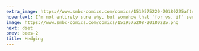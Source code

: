 ```yaml
---
extra_image: https://www.smbc-comics.com/comics/1519575220-20180225after.png
hovertext: I'm not entirely sure why, but somehow that 'for vs. if' seems meaningful to me.
image: https://www.smbc-comics.com/comics/1519575208-20180225.png
next: diet
prev: bees-2
title: Hedging
---
```

